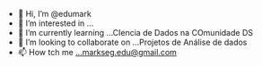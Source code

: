 - 👋 Hi, I’m @edumark
- 👀 I’m interested in ...
- 🌱 I’m currently learning ...CIencia de Dados na COmunidade DS
- 💞️ I’m looking to collaborate on ...Projetos de Análise de dados
- 📫 How tch me ...markseg.edu@gmail.com
<!---
edumark/edumark is a ✨ special ✨ repository because its `README.md` (this file) appears on your GitHub profile.
You can click the Preview link to take a look at your changes.
--->
